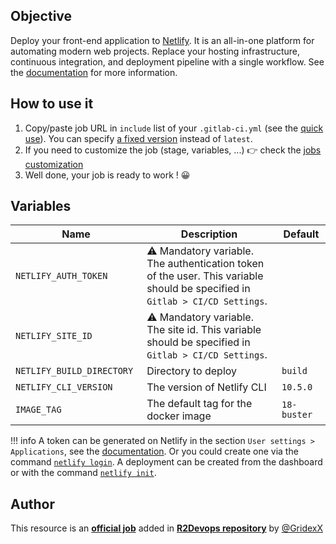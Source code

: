 ## Objective

Deploy your front-end application to [Netlify](https://netlify.com). It is an all-in-one platform for automating modern web projects. Replace your hosting infrastructure, continuous integration, and deployment pipeline with a single workflow.
See the [documentation](https://docs.netlify.com/) for more information.

## How to use it

1. Copy/paste job URL in `include` list of your `.gitlab-ci.yml` (see the [quick use](https://docs.r2devops.io/get-started/use-templates/#use-a-template)). You can specify [a fixed version](https://docs.r2devops.io/get-started/use-templates/#versioning) instead of `latest`.
1. If you need to customize the job (stage, variables, ...) 👉 check the [jobs
   customization](https://docs.r2devops.io/get-started/use-templates/#job-templates-customization)
1. Well done, your job is ready to work ! 😀

## Variables

| Name | Description | Default |
| ---- | ----------- | ------- |
| `NETLIFY_AUTH_TOKEN` <img width=100/> | ⚠️ Mandatory variable. The authentication token of the user. This variable should be specified in `Gitlab > CI/CD Settings`. <img width=175/>| ` ` <img width=100/>|
| `NETLIFY_SITE_ID` | ⚠️ Mandatory variable. The site id. This variable should be specified in `Gitlab > CI/CD Settings`. | ` ` |
| `NETLIFY_BUILD_DIRECTORY` | Directory to deploy | `build` |
| `NETLIFY_CLI_VERSION` | The version of Netlify CLI | `10.5.0` |
| `IMAGE_TAG` | The default tag for the docker image | `18-buster`  |

!!! info
    A token can be generated on Netlify in the section `User settings > Applications`, see the [documentation](https://docs.netlify.com/cli/get-started/#obtain-a-token-in-the-netlify-ui). Or you could create one via the command [`netlify login`](https://docs.netlify.com/cli/get-started/#obtain-a-token-in-the-netlify-ui).
    A deployment can be created from the dashboard or with the command [`netlify init`](https://docs.netlify.com/cli/get-started/#automated-setup).


## Author
This resource is an **[official job](https://docs.r2devops.io/get-started/faq/#use-a-template)** added in [**R2Devops repository**](https://gitlab.com/r2devops/hub) by [@GridexX](https://gitlab.com/GridexX)
